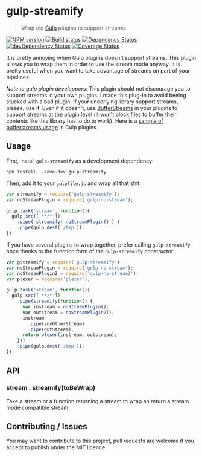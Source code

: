 # gulp-streamify
> Wrap old [Gulp](http://gulpjs.com/) plugins to support streams.

[![NPM version](https://badge.fury.io/js/gulp-streamify.svg)](https://npmjs.org/package/gulp-streamify) [![Build status](https://secure.travis-ci.org/nfroidure/gulp-streamify.svg)](https://travis-ci.org/nfroidure/gulp-streamify) [![Dependency Status](https://david-dm.org/nfroidure/gulp-streamify.svg)](https://david-dm.org/nfroidure/gulp-streamify) [![devDependency Status](https://david-dm.org/nfroidure/gulp-streamify/dev-status.svg)](https://david-dm.org/nfroidure/gulp-streamify#info=devDependencies) [![Coverage Status](https://coveralls.io/repos/nfroidure/gulp-streamify/badge.svg?branch=master)](https://coveralls.io/r/nfroidure/gulp-streamify?branch=master)

It is pretty annoying when Gulp plugins doesn't support streams. This plugin
 allows you to wrap them in order to use the stream mode anyway. It is pretty
 useful when you want to take advantage of streams on part of your pipelines.

*Note to gulp plugin developpers*: This plugin should not discourage you to
 support streams in your own plugins. I made this plug-in to avoid beeing
 stucked with a bad plugin. If your underlying library support streams, please,
 use it! Even if it doesn't, use
 [BufferStreams](https://npmjs.org/package/bufferstreams)
 in your plugins to support streams at the plugin level (it won't block files
 to buffer their contents like this library has to do to work). Here is a
 [sample of bufferstreams usage](https://github.com/nfroidure/gulp-ttf2eot/blob/master/src/index.js#L73)
 in Gulp plugins.

## Usage

First, install `gulp-streamify` as a development dependency:

```shell
npm install --save-dev gulp-streamify
```

Then, add it to your `gulpfile.js` and wrap all that shit:

```javascript
var streamify = require('gulp-streamify');
var noStreamPlugin = require('gulp-no-stream');

gulp.task('stream', function(){
  gulp.src(['**/*'])
    .pipe( streamify( noStreamPlugin() ) )
    .pipe(gulp.dest('/tmp'));
});
```

If you have several plugins to wrap together, prefer calling `gulp-streamify`
 once thanks to the function form of the `gulp-streamify` constructor:
```javascript
var gStreamify = require('gulp-streamify');
var noStreamPlugin = require('gulp-no-stream');
var noStreamPlugin2 = require('gulp-no-stream2');
var plexer = require('plexer');

gulp.task('stream', function(){
  gulp.src(['**/*'])
    .pipe(streamify(function() {
      var instream = noStreamPlugin();
      var outstream = noStreamPlugin2();
      instream
        .pipe(anyOtherStream)
        .pipe(outStream);
      return plexer(instream, outstream);
    }))
    .pipe(gulp.dest('/tmp'));
});
```

## API

### stream : streamify(toBeWrap)

Take a stream or a function returning a stream to wrap an return a stream mode
 compatible stream.

## Contributing / Issues

You may want to contribute to this project, pull requests are welcome if you
 accept to publish under the MIT licence.
